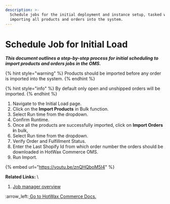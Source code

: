 ```yaml
---
description: >-
  Schedule jobs for the initial deployment and instance setup, tasked with
  importing all products and orders into the system.
---
```


# Schedule Job for Initial Load

_**This document outlines a step-by-step process for initial scheduling to import products and orders jobs in the OMS.**_

{% hint style="warning" %}
Products should be imported before any order is imported into the system.
{% endhint %}

{% hint style="info" %}
By default only open and unshipped orders will be imported.
{% endhint %}

1. Navigate to the Initial Load page.&#x20;
2. Click on the **Import Products** in Bulk function.&#x20;
3. Select Run time from the dropdown.
4. Confirm Runtime.&#x20;
5. Once all the products are successfully imported, click on **Import Orders i**n bulk,&#x20;
6. Select Run time from the dropdown.
7. Verify Order and Fulfillment Status.
8. Enter the Last Shopify Id from which order number the orders should be downloaded in HotWax Commerce OMS.&#x20;
9. Run Import.

{% embed url="https://youtu.be/znQHQboM5I4" %}

**Related Links:** \


1. [ Job manager overview ](http://127.0.0.1:5000/o/l53nGvPQLhOHrKCP9HTG/s/P91x7MsTpa1klnWgdFk0/)



:arrow\_left:[ Go to HotWax Commerce Docs. ](http://127.0.0.1:5000/o/l53nGvPQLhOHrKCP9HTG/s/TefRnbhmBjhScpq172vl/)



